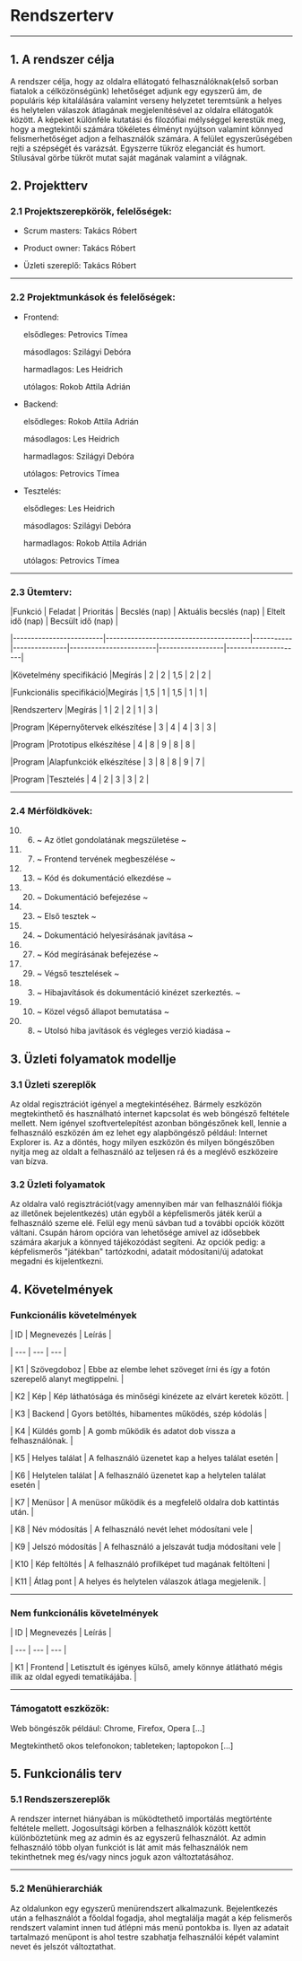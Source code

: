 # Rendszerterv
------
## 1. A rendszer célja
   A rendszer célja, hogy az oldalra ellátogató felhasználóknak(első sorban fiatalok a célközönségünk) lehetőséget adjunk egy egyszerű ám, de populáris kép kitalálására valamint verseny helyzetet teremtsünk a helyes és helytelen válaszok átlagának megjelenítésével az oldalra ellátogatók között. A képeket különféle kutatási és filozófiai mélységgel kerestük meg, hogy a megtekintői számára tökéletes élményt nyújtson valamint könnyed felismerhetőséget adjon a felhasználók számára. A felület egyszerűségében rejti a szépségét és varázsát. Egyszerre tükröz eleganciát és humort. Stílusával görbe tükröt mutat saját magának valamint a világnak.

## 2. Projektterv
### 2.1 Projektszerepkörök, felelőségek:

   * Scrum masters: Takács Róbert

   * Product owner: Takács Róbert

   * Üzleti szereplő: Takács Róbert

_________________ 

### 2.2 Projektmunkások és felelőségek:

   * Frontend:

        elsődleges: Petrovics Tímea

        másodlagos: Szilágyi Debóra

        harmadlagos: Les Heidrich

        utólagos: Rokob Attila Adrián

   * Backend:

       elsődleges: Rokob Attila Adrián

       másodlagos: Les Heidrich

       harmadlagos: Szilágyi Debóra

       utólagos: Petrovics Tímea

   * Tesztelés:

       elsődleges: Les Heidrich

       másodlagos: Szilágyi Debóra

       harmadlagos: Rokob Attila Adrián

       utólagos: Petrovics Tímea 

_________________

### 2.3 Ütemterv:

|Funkció | Feladat | Prioritás | Becslés (nap) | Aktuális becslés (nap) | Eltelt idő (nap) | Becsült idő (nap) |

|-------------------------|----------------------------------------|-----------|---------------|------------------------|------------------|---------------------|

|Követelmény specifikáció |Megírás | 2 | 2 | 1,5 | 2 | 2 |

|Funkcionális specifikáció|Megírás | 1,5 | 1 | 1,5 | 1 | 1 |

|Rendszerterv |Megírás | 1 | 2 | 2 | 1 | 3 |

|Program |Képernyőtervek elkészítése | 3 | 4 | 4 | 3 | 3 |

|Program |Prototípus elkészítése | 4 | 8 | 9 | 8 | 8 |

|Program |Alapfunkciók elkészítése | 3 | 8 | 8 | 9 | 7 |

|Program |Tesztelés | 4 | 2 | 3 | 3 | 2 |

_________________

### 2.4 Mérföldkövek:

   10. 06. ~ Az ötlet gondolatának megszületése ~

   10. 07. ~ Frontend tervének megbeszélése ~

   10. 13. ~ Kód és dokumentáció elkezdése ~

   10. 20. ~ Dokumentáció befejezése ~

   10. 23. ~ Első tesztek ~

   10. 24. ~ Dokumentáció helyesírásának javítása ~

   10. 27. ~ Kód megírásának befejezése ~

   10. 29. ~ Végső tesztelések ~

   11. 03. ~ Hibajavítások és dokumentáció kinézet szerkeztés. ~

   11. 10. ~ Közel végső állapot bemutatása ~

   12. 08. ~ Utolsó hiba javítások és végleges verzió kiadása ~

## 3. Üzleti folyamatok modellje
### 3.1 Üzleti szereplők

Az oldal regisztrációt igényel a megtekintéséhez. Bármely eszközön megtekinthető és használható internet kapcsolat és web böngésző feltétele mellett. Nem igényel szoftvertelepítést azonban böngészőnek kell, lennie a felhasználó eszközén ám ez lehet egy alapböngésző például: Internet Explorer is. Az a döntés, hogy milyen eszközön és milyen böngészőben nyitja meg az oldalt a felhasználó az teljesen rá és a meglévő eszközeire van bízva.

### 3.2 Üzleti folyamatok

Az oldalra való regisztrációt(vagy amennyiben már van felhasználói fiókja az illetőnek bejelentkezés) után egyből a képfelismerős játék kerül a felhasználó szeme elé. Felül egy menü sávban tud a további opciók között váltani. Csupán három opcióra van lehetősége amivel az idősebbek számára akarjuk a könnyed tájékozódást segíteni. Az opciók pedig: a képfelismerős "játékban" tartózkodni, adatait módosítani/új adatokat megadni és kijelentkezni.

## 4. Követelmények
### Funkcionális követelmények

| ID | Megnevezés | Leírás |

| --- | --- | --- |

| K1 | Szövegdoboz | Ebbe az elembe lehet szöveget írni és így a fotón szerepelő alanyt megtippelni. |

| K2 | Kép | Kép láthatósága és minőségi kinézete az elvárt keretek között. |

| K3 | Backend | Gyors betöltés, hibamentes működés, szép kódolás |

| K4 | Küldés gomb | A gomb működik és adatot dob vissza a felhasználónak. |

| K5 | Helyes találat | A felhasználó üzenetet kap a helyes találat esetén |

| K6 | Helytelen találat | A felhasználó üzenetet kap a helytelen találat esetén |

| K7 | Menüsor | A menüsor működik és a megfelelő oldalra dob kattintás után. |

| K8 | Név módosítás | A felhasználó nevét lehet módosítani vele |

| K9 | Jelszó módosítás | A felhasználó a jelszavát tudja módosítani vele |

| K10 | Kép feltöltés | A felhasználó profilképet tud magának feltölteni |

| K11 | Átlag pont | A helyes és helytelen válaszok átlaga megjelenik. |

____

### Nem funkcionális követelmények

| ID | Megnevezés | Leírás |

| --- | --- | --- |

| K1 | Frontend | Letisztult és igényes külső, amely könnye átlátható mégis illik az oldal egyedi tematikájába. |

_____

### Támogatott eszközök:

Web böngészők például: Chrome, Firefox, Opera [...]

Megtekinthető okos telefonokon; tableteken; laptopokon [...] 

## 5. Funkcionális terv
### 5.1 Rendszerszereplők

A rendszer internet hiányában is működtethető importálás megtörténte feltétele mellett. Jogosultsági körben a felhasználók között kettőt különböztetünk meg az admin és az egyszerű felhasználót. Az admin felhasználó több olyan funkciót is lát amit más felhasználók nem tekinthetnek meg és/vagy nincs joguk azon változtatásához.

______

### 5.2 Menühierarchiák

Az oldalunkon egy egyszerű menürendszert alkalmazunk. Bejelentkezés után a felhasználót a főoldal fogadja, ahol megtalálja magát a kép felismerős rendszert valamint innen tud átlépni más menü pontokba is. Ilyen az adatait tartalmazó menüpont is ahol testre szabhatja felhasználói képét valamint nevet és jelszót változtathat.
